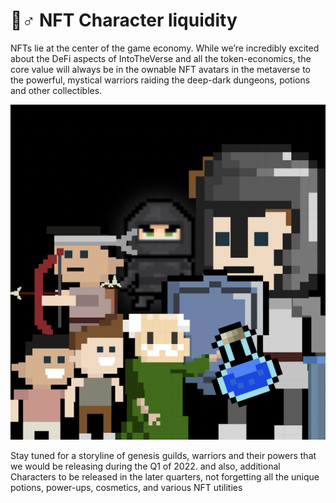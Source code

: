 # 🦸♂ NFT Character liquidity

NFTs lie at the center of the game economy. While we’re incredibly excited about the DeFi aspects of IntoTheVerse and all the token-economics, the core value will always be in the ownable NFT avatars in the metaverse to the powerful, mystical warriors raiding the deep-dark dungeons, potions and other collectibles.

![](<../.gitbook/assets/image (2).png>)

Stay tuned for a storyline of genesis guilds, warriors and their powers that we would be releasing during the Q1 of 2022. and also, additional Characters to be released in the later quarters, not forgetting all the unique potions, power-ups, cosmetics, and various NFT utilities&#x20;
